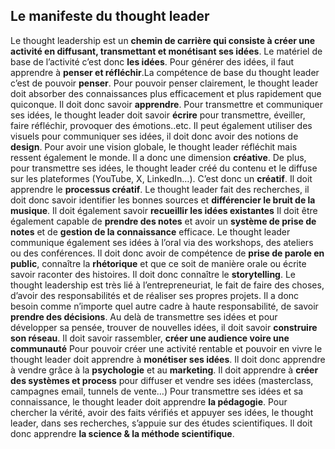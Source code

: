 ## Le manifeste du thought leader

Le thought leadership est un **chemin de carrière qui consiste à créer une activité en diffusant, transmettant et monétisant ses idées**. Le matériel de base de l’activité c’est donc **les idées**.
Pour générer des idées, il faut apprendre à **penser et réfléchir**.La compétence de base du thought leader c’est de pouvoir **penser**. 
Pour pouvoir penser clairement, le thought leader doit absorber des connaissances plus efficacement et plus rapidement que quiconque. Il doit donc savoir **apprendre**. Pour transmettre et communiquer ses idées, le thought leader doit savoir **écrire** pour transmettre, éveiller, faire réfléchir, provoquer des émotions..etc. 
Il peut également utiliser des visuels pour communiquer ses idées, il doit donc avoir des notions de **design**. 
Pour avoir une vision globale, le thought leader réfléchit mais ressent également le monde. Il a donc une dimension **créative**. De plus, pour transmettre ses idées, le thought leader créé du contenu et le diffuse sur les plateformes (YouTube, X, LinkedIn…). C’est donc un **créatif**. Il doit apprendre le **processus créatif**. 
Le thought leader fait des recherches, il doit donc savoir identifier les bonnes sources et **différencier le bruit de la musique**. 
Il doit également savoir **recueillir les idées existantes**
Il doit être également capable de **prendre des notes** et avoir un **système de prise de notes** et de **gestion de la connaissance** efficace. 
Le thought leader communique également ses idées à l’oral via des workshops, des ateliers ou des conférences. Il doit donc avoir de compétence de **prise de parole en public**, connaître la **rhétorique** et que ce soit de manière orale ou écrite savoir raconter des histoires. Il doit donc connaître le **storytelling**. 
Le thought leadership est très lié à l’entrepreneuriat, le fait de faire des choses, d’avoir des responsabilités et de réaliser ses propres projets. Il a donc besoin comme n’importe quel autre cadre à haute responsabilité, de savoir **prendre des décisions**.
Au delà de transmettre ses idées et pour développer sa pensée, trouver de nouvelles idées, il doit savoir **construire son réseau**. Il doit savoir rassembler, **créer une audience voire une communauté**
Pour pouvoir créer une activité rentable et pouvoir en vivre le thought leader doit apprendre à **monétiser ses idées**. Il doit donc apprendre à vendre grâce à la **psychologie** et au **marketing**.
Il doit apprendre à **créer des systèmes et process** pour diffuser et vendre ses idées (masterclass, campagnes email, tunnels de vente…)
Pour transmettre ses idées et sa connaissance, le thought leader doit apprendre **la pédagogie**.
Pour chercher la vérité, avoir des faits vérifiés et appuyer ses idées, le thought leader, dans ses recherches, s’appuie sur des études scientifiques. Il doit donc apprendre **la science & la méthode scientifique**.